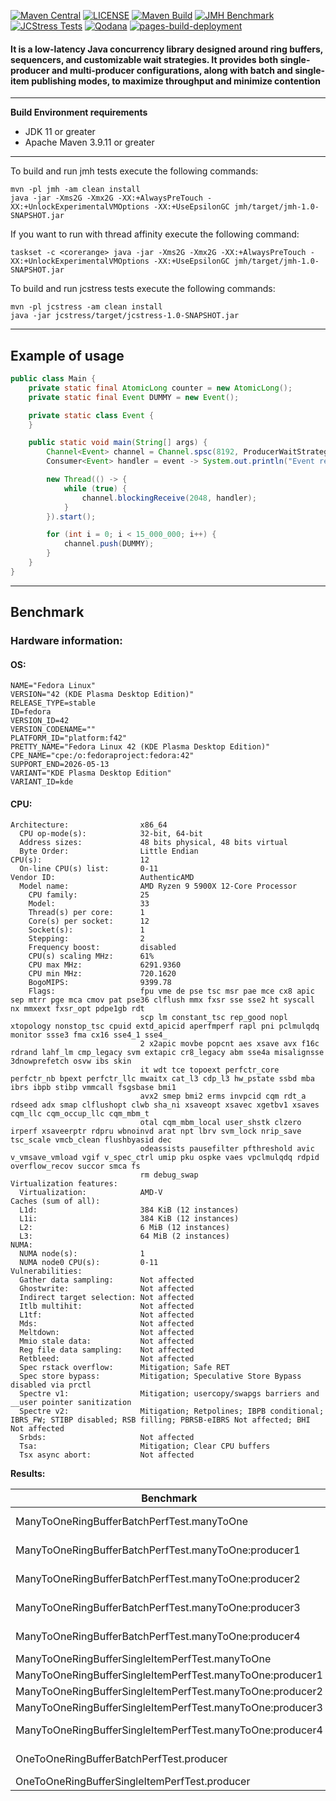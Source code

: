 [![Maven Central](https://img.shields.io/maven-central/v/io.github.ryntric/workers-core.svg?label=Maven%20Central)](https://central.sonatype.com/artifact/io.github.ryntric/workers-core)
[![LICENSE](https://img.shields.io/badge/License-MIT-blue.svg)](https://github.com/ryntric/workers-core-parent/blob/master/LICENSE)
[![Maven Build](https://github.com/ryntric/workers-core-parent/actions/workflows/build.yml/badge.svg)](https://github.com/ryntric/workers-core-parent/actions/workflows/build.yml)
[![JMH Benchmark](https://github.com/ryntric/workers-core-parent/actions/workflows/jmh.yml/badge.svg)](https://github.com/ryntric/workers-core-parent/actions/workflows/jmh.yml)
[![JCStress Tests](https://github.com/ryntric/workers-core-parent/actions/workflows/jcstress.yml/badge.svg)](https://github.com/ryntric/workers-core-parent/actions/workflows/jcstress.yml)
[![Qodana](https://github.com/ryntric/workers-core-parent/actions/workflows/qodana_code_quality.yml/badge.svg)](https://github.com/ryntric/workers-core-parent/actions/workflows/qodana_code_quality.yml)
[![pages-build-deployment](https://github.com/ryntric/workers-core-parent/actions/workflows/pages/pages-build-deployment/badge.svg)](https://github.com/ryntric/workers-core-parent/actions/workflows/pages/pages-build-deployment)

#### It is a low-latency Java concurrency library designed around ring buffers, sequencers, and customizable wait strategies. It provides both single-producer and multi-producer configurations, along with batch and single-item publishing modes, to maximize throughput and minimize contention

---
**Build Environment requirements**
- JDK 11 or greater
- Apache Maven 3.9.11 or greater

---
To build and run jmh tests execute the following commands:
```shell
mvn -pl jmh -am clean install
java -jar -Xms2G -Xmx2G -XX:+AlwaysPreTouch -XX:+UnlockExperimentalVMOptions -XX:+UseEpsilonGC jmh/target/jmh-1.0-SNAPSHOT.jar
```

If you want to run with thread affinity execute the following command:
```shell
taskset -c <corerange> java -jar -Xms2G -Xmx2G -XX:+AlwaysPreTouch -XX:+UnlockExperimentalVMOptions -XX:+UseEpsilonGC jmh/target/jmh-1.0-SNAPSHOT.jar 
```


To build and run jcstress tests execute the following commands:
```shell
mvn -pl jcstress -am clean install
java -jar jcstress/target/jcstress-1.0-SNAPSHOT.jar 
```
---

Example of usage
--- 

```java
public class Main {
    private static final AtomicLong counter = new AtomicLong();
    private static final Event DUMMY = new Event();

    private static class Event {
    }

    public static void main(String[] args) {
        Channel<Event> channel = Channel.spsc(8192, ProducerWaitStrategyType.SPINNING, ConsumerWaitStrategyType.SPINNING);
        Consumer<Event> handler = event -> System.out.println("Event received: " + counter.getAndIncrement());

        new Thread(() -> {
            while (true) {
                channel.blockingReceive(2048, handler);
            }
        }).start();

        for (int i = 0; i < 15_000_000; i++) {
            channel.push(DUMMY);
        }
    }
}
```

---
## Benchmark

### Hardware information:

#### OS:

```text
NAME="Fedora Linux"
VERSION="42 (KDE Plasma Desktop Edition)"
RELEASE_TYPE=stable
ID=fedora
VERSION_ID=42
VERSION_CODENAME=""
PLATFORM_ID="platform:f42"
PRETTY_NAME="Fedora Linux 42 (KDE Plasma Desktop Edition)"
CPE_NAME="cpe:/o:fedoraproject:fedora:42"
SUPPORT_END=2026-05-13
VARIANT="KDE Plasma Desktop Edition"
VARIANT_ID=kde
```

#### CPU:

```text
Architecture:                x86_64
  CPU op-mode(s):            32-bit, 64-bit
  Address sizes:             48 bits physical, 48 bits virtual
  Byte Order:                Little Endian
CPU(s):                      12
  On-line CPU(s) list:       0-11
Vendor ID:                   AuthenticAMD
  Model name:                AMD Ryzen 9 5900X 12-Core Processor
    CPU family:              25
    Model:                   33
    Thread(s) per core:      1
    Core(s) per socket:      12
    Socket(s):               1
    Stepping:                2
    Frequency boost:         disabled
    CPU(s) scaling MHz:      61%
    CPU max MHz:             6291.9360
    CPU min MHz:             720.1620
    BogoMIPS:                9399.78
    Flags:                   fpu vme de pse tsc msr pae mce cx8 apic sep mtrr pge mca cmov pat pse36 clflush mmx fxsr sse sse2 ht syscall nx mmxext fxsr_opt pdpe1gb rdt
                             scp lm constant_tsc rep_good nopl xtopology nonstop_tsc cpuid extd_apicid aperfmperf rapl pni pclmulqdq monitor ssse3 fma cx16 sse4_1 sse4_
                             2 x2apic movbe popcnt aes xsave avx f16c rdrand lahf_lm cmp_legacy svm extapic cr8_legacy abm sse4a misalignsse 3dnowprefetch osvw ibs skin
                             it wdt tce topoext perfctr_core perfctr_nb bpext perfctr_llc mwaitx cat_l3 cdp_l3 hw_pstate ssbd mba ibrs ibpb stibp vmmcall fsgsbase bmi1 
                             avx2 smep bmi2 erms invpcid cqm rdt_a rdseed adx smap clflushopt clwb sha_ni xsaveopt xsavec xgetbv1 xsaves cqm_llc cqm_occup_llc cqm_mbm_t
                             otal cqm_mbm_local user_shstk clzero irperf xsaveerptr rdpru wbnoinvd arat npt lbrv svm_lock nrip_save tsc_scale vmcb_clean flushbyasid dec
                             odeassists pausefilter pfthreshold avic v_vmsave_vmload vgif v_spec_ctrl umip pku ospke vaes vpclmulqdq rdpid overflow_recov succor smca fs
                             rm debug_swap
Virtualization features:     
  Virtualization:            AMD-V
Caches (sum of all):         
  L1d:                       384 KiB (12 instances)
  L1i:                       384 KiB (12 instances)
  L2:                        6 MiB (12 instances)
  L3:                        64 MiB (2 instances)
NUMA:                        
  NUMA node(s):              1
  NUMA node0 CPU(s):         0-11
Vulnerabilities:             
  Gather data sampling:      Not affected
  Ghostwrite:                Not affected
  Indirect target selection: Not affected
  Itlb multihit:             Not affected
  L1tf:                      Not affected
  Mds:                       Not affected
  Meltdown:                  Not affected
  Mmio stale data:           Not affected
  Reg file data sampling:    Not affected
  Retbleed:                  Not affected
  Spec rstack overflow:      Mitigation; Safe RET
  Spec store bypass:         Mitigation; Speculative Store Bypass disabled via prctl
  Spectre v1:                Mitigation; usercopy/swapgs barriers and __user pointer sanitization
  Spectre v2:                Mitigation; Retpolines; IBPB conditional; IBRS_FW; STIBP disabled; RSB filling; PBRSB-eIBRS Not affected; BHI Not affected
  Srbds:                     Not affected
  Tsa:                       Mitigation; Clear CPU buffers
  Tsx async abort:           Not affected

```

**Results:**

| Benchmark                                                 | Mode  | Cnt | Score         | Error          | Units |
| --------------------------------------------------------- | ------|-----|---------------|----------------| ----- |
| ManyToOneRingBufferBatchPerfTest.manyToOne                | thrpt | 5   | 667102846.752 | ± 14396123.676 | ops/s |
| ManyToOneRingBufferBatchPerfTest.manyToOne:producer1      | thrpt | 5   | 166785886.141 | ±  5733045.797 | ops/s |
| ManyToOneRingBufferBatchPerfTest.manyToOne:producer2      | thrpt | 5   | 166549133.081 | ±  3021114.988 | ops/s |
| ManyToOneRingBufferBatchPerfTest.manyToOne:producer3      | thrpt | 5   | 166982504.013 | ±  1830054.888 | ops/s |
| ManyToOneRingBufferBatchPerfTest.manyToOne:producer4      | thrpt | 5   | 166785323.517 | ±  4021763.914 | ops/s |
| ManyToOneRingBufferSingleItemPerfTest.manyToOne           | thrpt | 5   | 38545375.262  | ±   66099.878  | ops/s |
| ManyToOneRingBufferSingleItemPerfTest.manyToOne:producer1 | thrpt | 5   | 9601547.399   | ±   95928.695  | ops/s |
| ManyToOneRingBufferSingleItemPerfTest.manyToOne:producer2 | thrpt | 5   | 9640775.695   | ±   196732.150 | ops/s |
| ManyToOneRingBufferSingleItemPerfTest.manyToOne:producer3 | thrpt | 5   | 9599867.147   | ±   321049.555 | ops/s |
| ManyToOneRingBufferSingleItemPerfTest.manyToOne:producer4 | thrpt | 5   | 9703185.020   | ±   9703185.020| ops/s |
| OneToOneRingBufferBatchPerfTest.producer                  | thrpt | 5   | 413675970.602 | ±   1663507.408| ops/s |
| OneToOneRingBufferSingleItemPerfTest.producer             | thrpt | 5   | 195801682.174 | ±   347208.996 | ops/s |
